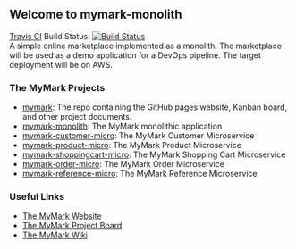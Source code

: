 ## Welcome to mymark-monolith
[Travis CI](https://travis-ci.org) Build Status: [![Build Status](https://travis-ci.org/jsicree/mymark-monolith.svg?branch=master)](https://travis-ci.org/jsicree/mymark-monolith)<br>
A simple online marketplace implemented as a monolith. The marketplace will be used as a demo application for a DevOps pipeline. The target deployment will be on AWS.


### The MyMark Projects

- [mymark](https://github.com/jsicree/mymark): The repo containing the GitHub pages website, Kanban board, and other project documents.
- [mymark-monolith](https://github.com/jsicree/mymark-monolith): The MyMark monolithic application
- [mymark-customer-micro](https://github.com/jsicree/mymark-customer-micro): The MyMark Customer Microservice
- [mymark-product-micro](https://github.com/jsicree/mymark-product-micro): The MyMark Product Microservice
- [mymark-shoppingcart-micro](https://github.com/jsicree/mymark-shoppingcart-micro): The MyMark Shopping Cart Microservice
- [mymark-order-micro](https://github.com/jsicree/mymark-order-micro): The MyMark Order Microservice
- [mymark-reference-micro](https://github.com/jsicree/mymark-reference-micro): The MyMark Reference Microservice

### Useful Links

- [The MyMark Website](https://jsicree.github.io/mymark)
- [The MyMark Project Board](https://github.com/jsicree/mymark/projects/1)
- [The MyMark Wiki](https://github.com/jsicree/mymark/wiki)
